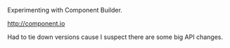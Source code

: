 Experimenting with Component Builder.

http://component.io

Had to tie down versions cause I suspect there are some big API changes.


